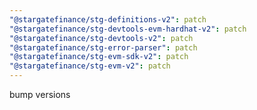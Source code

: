 ```yaml
---
"@stargatefinance/stg-definitions-v2": patch
"@stargatefinance/stg-devtools-evm-hardhat-v2": patch
"@stargatefinance/stg-devtools-v2": patch
"@stargatefinance/stg-error-parser": patch
"@stargatefinance/stg-evm-sdk-v2": patch
"@stargatefinance/stg-evm-v2": patch
---
```


bump versions
